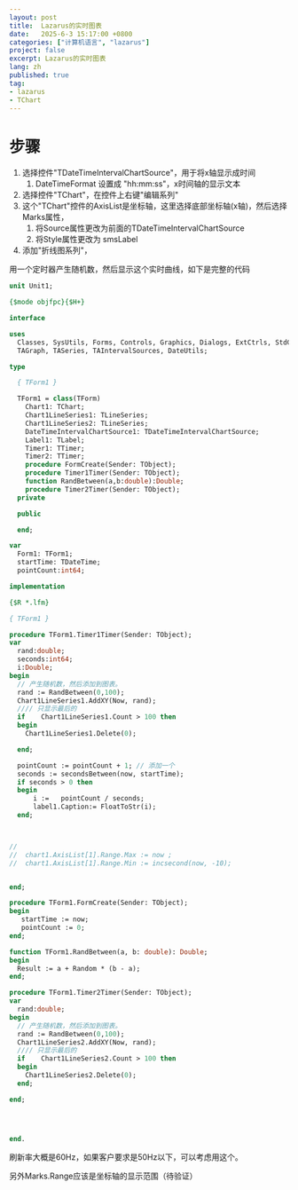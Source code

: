 ```yaml
---
layout: post
title:  Lazarus的实时图表
date:   2025-6-3 15:17:00 +0800
categories: ["计算机语言", "lazarus"]
project: false
excerpt: Lazarus的实时图表
lang: zh
published: true
tag:
- lazarus
- TChart
---
```


# 步骤
1. 选择控件"TDateTimeIntervalChartSource"，用于将x轴显示成时间
   1. DateTimeFormat 设置成 "hh:mm:ss"，x时间轴的显示文本
1. 选择控件"TChart"，在控件上右键"编辑系列"
1. 这个"TChart"控件的AxisList是坐标轴，这里选择底部坐标轴(x轴)，然后选择Marks属性，
    1. 将Source属性更改为前面的TDateTimeIntervalChartSource
    1. 将Style属性更改为 smsLabel
1. 添加"折线图系列"，

用一个定时器产生随机数，然后显示这个实时曲线，如下是完整的代码
```pascal
unit Unit1;

{$mode objfpc}{$H+}

interface

uses
  Classes, SysUtils, Forms, Controls, Graphics, Dialogs, ExtCtrls, StdCtrls,
  TAGraph, TASeries, TAIntervalSources, DateUtils;

type

  { TForm1 }

  TForm1 = class(TForm)
    Chart1: TChart;
    Chart1LineSeries1: TLineSeries;
    Chart1LineSeries2: TLineSeries;
    DateTimeIntervalChartSource1: TDateTimeIntervalChartSource;
    Label1: TLabel;
    Timer1: TTimer;
    Timer2: TTimer;
    procedure FormCreate(Sender: TObject);
    procedure Timer1Timer(Sender: TObject);
    function RandBetween(a,b:double):Double;
    procedure Timer2Timer(Sender: TObject);
  private

  public

  end;

var
  Form1: TForm1;
  startTime: TDateTime;
  pointCount:int64;

implementation

{$R *.lfm}

{ TForm1 }

procedure TForm1.Timer1Timer(Sender: TObject);
var
  rand:double;
  seconds:int64;
  i:Double;
begin
  // 产生随机数，然后添加到图表。
  rand := RandBetween(0,100);
  Chart1LineSeries1.AddXY(Now, rand);
  //// 只显示最后的
  if    Chart1LineSeries1.Count > 100 then
  begin
    Chart1LineSeries1.Delete(0);

  end;

  pointCount := pointCount + 1; // 添加一个
  seconds := secondsBetween(now, startTime);
  if seconds > 0 then
  begin
      i :=   pointCount / seconds;
      label1.Caption:= FloatToStr(i);
  end;



//
//  chart1.AxisList[1].Range.Max := now ;
//  chart1.AxisList[1].Range.Min := incsecond(now, -10);


end;

procedure TForm1.FormCreate(Sender: TObject);
begin
   startTime := now;
   pointCount := 0;
end;

function TForm1.RandBetween(a, b: double): Double;
begin
  Result := a + Random * (b - a);
end;

procedure TForm1.Timer2Timer(Sender: TObject);
var
  rand:double;
begin
  // 产生随机数，然后添加到图表。
  rand := RandBetween(0,100);
  Chart1LineSeries2.AddXY(Now, rand);
  //// 只显示最后的
  if    Chart1LineSeries2.Count > 100 then
  begin
    Chart1LineSeries2.Delete(0);
  end;

end;




end.

```

刷新率大概是60Hz，如果客户要求是50Hz以下，可以考虑用这个。


另外Marks.Range应该是坐标轴的显示范围（待验证）